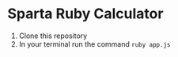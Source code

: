 # Sparta Ruby Calculator

1. Clone this repository 
2. In your terminal run the command `ruby app.js`
